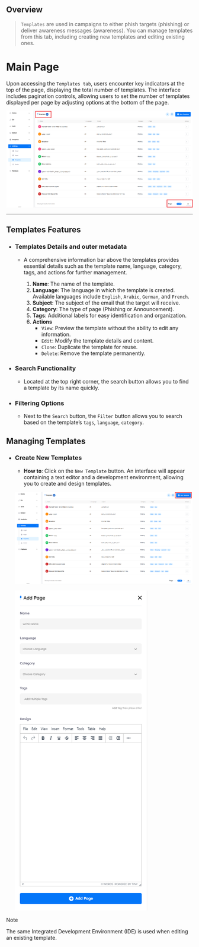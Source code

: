 ## Overview

> `Templates` are used in campaigns to either phish targets (phishing) or deliver awareness messages (awareness). You can manage templates from this tab, including creating new templates and editing existing ones.

# Main Page

Upon accessing the `Templates tab`, users encounter key indicators at the top of the page, displaying the total number of templates. The interface includes pagination controls, allowing users to set the number of templates displayed per page by adjusting options at the bottom of the page.

![utilities-Phish template main!](../../assets/utilities/templates/main.png "utilities-Phish template main")

---

## Templates Features

- ### Templates Details and outer metadata

    - A comprehensive information bar above the templates provides essential details such as the template name, language, category, tags, and actions for further management.

        1. **Name**: The name of the template.
        2. **Language**: The language in which the template is created. Available languages include `English`, `Arabic`, `German`, and `French`.
        3. **Subject**: The subject of the email that the target will receive.
        4. **Category**: The type of page (Phishing or Announcement).
        5. **Tags**: Additional labels for easy identification and organization.
        6. **Actions**
            - `View`: Preview the template without the ability to edit any information.
            - `Edit`: Modify the template details and content.
            - `Clone`: Duplicate the template for reuse.
            - `Delete`: Remove the template permanently.

- ### Search Functionality

    - Located at the top right corner, the search button allows you to find a template by its name quickly.

- ### Filtering Options

    - Next to the `Search` button, the `Filter` button allows you to search based on the template’s `tags`, `language`, `category`.

## Managing Templates
- ### Create New Templates

    - **How to**: Click on the `New Template` button. An interface will appear containing a text editor and a development environment, allowing you to create and design templates.

    ![utilities-Phish template new button!](../../assets/utilities/templates/new_template_button.png "utilities-Phish template new button")

    ![utilities-Phish template add new!](../../assets/utilities/templates/add_template.png "utilities-Phish template add new")

> [!NOTE]
> The same Integrated Development Environment (IDE) is used when editing an existing template.